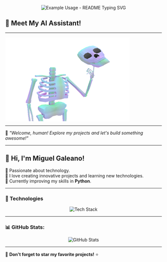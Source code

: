 <p align="center">
  <img src="https://readme-typing-svg.demolab.com/?lines=Welcome+to+my+profile!;I+am+Miguel+Galeano!;And;I+am+a+statistics+student&font=Fira%20Code&center=true&width=380&height=50&duration=3500&pause=500" alt="Example Usage - README Typing SVG">
</p>

## 🤖 Meet My AI Assistant!
---
<img align="center" top="500" height="270" width="400" alt="GIF" src="https://github.com/wendellmeset/vaporwave-skeleton-collection/blob/main/4aad8bc2529e3d2d41f325d9c75b9591.gif">

---
👾 *"Welcome, human! Explore my projects and let's build something awesome!"*

---

## 👋 Hi, I'm Miguel Galeano!

🔹 Passionate about technology.  
🔹 I love creating innovative projects and learning new technologies.  
🔹 Currently improving my skills in **Python**.  





---

### 🚀 Technologies
<p align="center">
  <img src="https://skillicons.dev/icons?i=html,python" alt="Tech Stack" />
</p>


---

### 📊 GitHub Stats:
<p align="center">
  <img src="https://github-readme-stats.vercel.app/api?username=TuUsuario&show_icons=true&theme=radical" alt="GitHub Stats" />
  
</p>

---

🌟 **Don't forget to star my favorite projects!** ⭐
